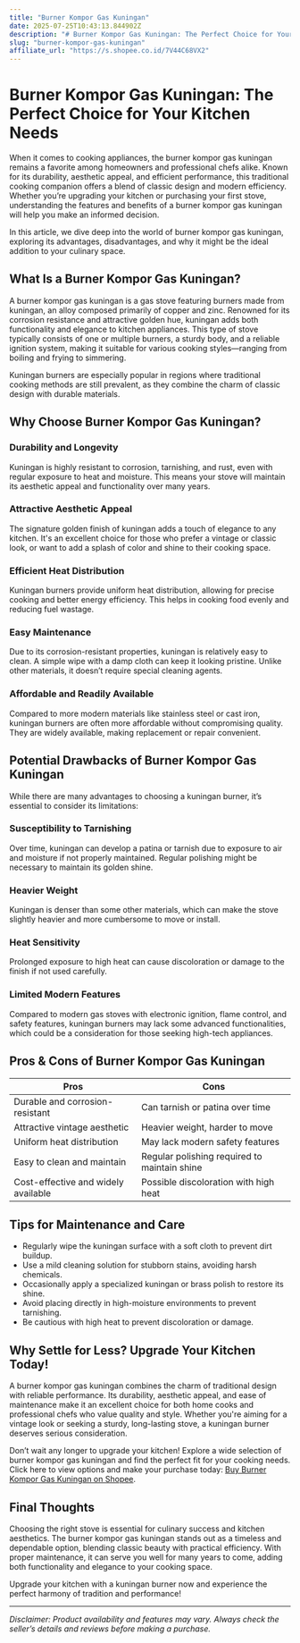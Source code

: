 ```yaml
---
title: "Burner Kompor Gas Kuningan"
date: 2025-07-25T10:43:13.844902Z
description: "# Burner Kompor Gas Kuningan: The Perfect Choice for Your Kitchen Needs..."
slug: "burner-kompor-gas-kuningan"
affiliate_url: "https://s.shopee.co.id/7V44C68VX2"
---
```

# Burner Kompor Gas Kuningan: The Perfect Choice for Your Kitchen Needs

When it comes to cooking appliances, the burner kompor gas kuningan remains a favorite among homeowners and professional chefs alike. Known for its durability, aesthetic appeal, and efficient performance, this traditional cooking companion offers a blend of classic design and modern efficiency. Whether you’re upgrading your kitchen or purchasing your first stove, understanding the features and benefits of a burner kompor gas kuningan will help you make an informed decision.

In this article, we dive deep into the world of burner kompor gas kuningan, exploring its advantages, disadvantages, and why it might be the ideal addition to your culinary space.

## What Is a Burner Kompor Gas Kuningan?

A burner kompor gas kuningan is a gas stove featuring burners made from kuningan, an alloy composed primarily of copper and zinc. Renowned for its corrosion resistance and attractive golden hue, kuningan adds both functionality and elegance to kitchen appliances. This type of stove typically consists of one or multiple burners, a sturdy body, and a reliable ignition system, making it suitable for various cooking styles—ranging from boiling and frying to simmering.

Kuningan burners are especially popular in regions where traditional cooking methods are still prevalent, as they combine the charm of classic design with durable materials.

## Why Choose Burner Kompor Gas Kuningan?

### Durability and Longevity

Kuningan is highly resistant to corrosion, tarnishing, and rust, even with regular exposure to heat and moisture. This means your stove will maintain its aesthetic appeal and functionality over many years.

### Attractive Aesthetic Appeal

The signature golden finish of kuningan adds a touch of elegance to any kitchen. It's an excellent choice for those who prefer a vintage or classic look, or want to add a splash of color and shine to their cooking space.

### Efficient Heat Distribution

Kuningan burners provide uniform heat distribution, allowing for precise cooking and better energy efficiency. This helps in cooking food evenly and reducing fuel wastage.

### Easy Maintenance

Due to its corrosion-resistant properties, kuningan is relatively easy to clean. A simple wipe with a damp cloth can keep it looking pristine. Unlike other materials, it doesn’t require special cleaning agents.

### Affordable and Readily Available

Compared to more modern materials like stainless steel or cast iron, kuningan burners are often more affordable without compromising quality. They are widely available, making replacement or repair convenient.

## Potential Drawbacks of Burner Kompor Gas Kuningan

While there are many advantages to choosing a kuningan burner, it’s essential to consider its limitations:

### Susceptibility to Tarnishing

Over time, kuningan can develop a patina or tarnish due to exposure to air and moisture if not properly maintained. Regular polishing might be necessary to maintain its golden shine.

### Heavier Weight

Kuningan is denser than some other materials, which can make the stove slightly heavier and more cumbersome to move or install.

### Heat Sensitivity

Prolonged exposure to high heat can cause discoloration or damage to the finish if not used carefully.

### Limited Modern Features

Compared to modern gas stoves with electronic ignition, flame control, and safety features, kuningan burners may lack some advanced functionalities, which could be a consideration for those seeking high-tech appliances.

## Pros & Cons of Burner Kompor Gas Kuningan

| Pros                                   | Cons                                       |
|----------------------------------------|--------------------------------------------|
| Durable and corrosion-resistant      | Can tarnish or patina over time          |
| Attractive vintage aesthetic           | Heavier weight, harder to move          |
| Uniform heat distribution              | May lack modern safety features        |
| Easy to clean and maintain             | Regular polishing required to maintain shine |
| Cost-effective and widely available  | Possible discoloration with high heat |

## Tips for Maintenance and Care

- Regularly wipe the kuningan surface with a soft cloth to prevent dirt buildup.
- Use a mild cleaning solution for stubborn stains, avoiding harsh chemicals.
- Occasionally apply a specialized kuningan or brass polish to restore its shine.
- Avoid placing directly in high-moisture environments to prevent tarnishing.
- Be cautious with high heat to prevent discoloration or damage.

## Why Settle for Less? Upgrade Your Kitchen Today!

A burner kompor gas kuningan combines the charm of traditional design with reliable performance. Its durability, aesthetic appeal, and ease of maintenance make it an excellent choice for both home cooks and professional chefs who value quality and style. Whether you're aiming for a vintage look or seeking a sturdy, long-lasting stove, a kuningan burner deserves serious consideration.

Don’t wait any longer to upgrade your kitchen! Explore a wide selection of burner kompor gas kuningan and find the perfect fit for your cooking needs. Click here to view options and make your purchase today: [Buy Burner Kompor Gas Kuningan on Shopee](https://s.shopee.co.id/7V44C68VX2).

## Final Thoughts

Choosing the right stove is essential for culinary success and kitchen aesthetics. The burner kompor gas kuningan stands out as a timeless and dependable option, blending classic beauty with practical efficiency. With proper maintenance, it can serve you well for many years to come, adding both functionality and elegance to your cooking space.

Upgrade your kitchen with a kuningan burner now and experience the perfect harmony of tradition and performance!

---

*Disclaimer: Product availability and features may vary. Always check the seller’s details and reviews before making a purchase.*